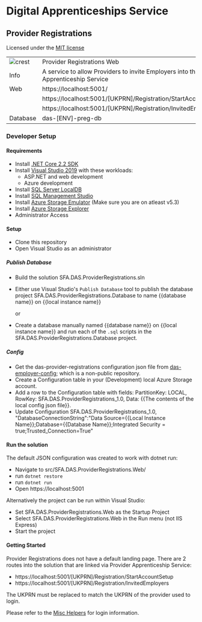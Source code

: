 # Digital Apprenticeships Service

## Provider Registrations

Licensed under the [MIT license](https://github.com/SkillsFundingAgency/das-assessor-service/blob/master/LICENSE.txt)

|               |               |
| ------------- | ------------- |
|![crest](https://assets.publishing.service.gov.uk/government/assets/crests/org_crest_27px-916806dcf065e7273830577de490d5c7c42f36ddec83e907efe62086785f24fb.png)|Provider Registrations Web|
| Info     | A service to allow Providers to invite Employers into the Apprenticeship Service |
| Web      | https://localhost:5001/  |
|          | https://localhost:5001/[UKPRN]/Registration/StartAccountSetup  |
|          | https://localhost:5001/[UKPRN]/Registration/InvitedEmployers   |
| Database | das-[ENV]-preg-db  |

### Developer Setup

#### Requirements

- Install [.NET Core 2.2 SDK](https://www.microsoft.com/net/download)
- Install [Visual Studio 2019](https://www.visualstudio.com/downloads/) with these workloads:
    - ASP.NET and web development
    - Azure development
- Install [SQL Server LocalDB](https://docs.microsoft.com/en-us/sql/database-engine/configure-windows/sql-server-express-localdb)
- Install [SQL Management Studio](https://docs.microsoft.com/en-us/sql/ssms/download-sql-server-management-studio-ssms)
- Install [Azure Storage Emulator](https://go.microsoft.com/fwlink/?linkid=717179&clcid=0x409) (Make sure you are on atleast v5.3)
- Install [Azure Storage Explorer](http://storageexplorer.com/) 
- Administrator Access

#### Setup

- Clone this repository
- Open Visual Studio as an administrator

##### Publish Database

- Build the solution SFA.DAS.ProviderRegistrations.sln
- Either use Visual Studio's `Publish Database` tool to publish the database project SFA.DAS.ProviderRegistrations.Database to name {{database name}} on {{local instance name}}

	or

- Create a database manually named {{database name}} on {{local instance name}} and run each of the `.sql` scripts in the SFA.DAS.ProviderRegistrations.Database project.

##### Config

- Get the das-provider-registrations configuration json file from [das-employer-config](https://github.com/SkillsFundingAgency/das-employer-config/blob/master/das-provider-registrations/SFA.DAS.ProviderRegistrations.json); which is a non-public repository.
- Create a Configuration table in your (Development) local Azure Storage account.
- Add a row to the Configuration table with fields: PartitionKey: LOCAL, RowKey: SFA.DAS.ProviderRegistrations_1.0, Data: {{The contents of the local config json file}}.
- Update Configuration SFA.DAS.ProviderRegistrations_1.0, "DatabaseConnectionString":"Data Source={{Local Instance Name}};Database={{Database Name}};Integrated Security = true;Trusted_Connection=True"

#### Run the solution

The default JSON configuration was created to work with dotnet run:

- Navigate to src/SFA.DAS.ProviderRegistrations.Web/
- run `dotnet restore`
- run `dotnet run`
- Open https://localhost:5001

Alternatively the project can be run within Visual Studio:

- Set SFA.DAS.ProviderRegistrations.Web as the Startup Project
- Select SFA.DAS.ProviderRegistrations.Web in the Run menu (not IIS Express)
- Start the project

#### Getting Started

Provider Registrations does not have a default landing page. There are 2 routes into the solution that are linked via Provider Apprenticeship Service:

- https://localhost:5001/[UKPRN]/Registration/StartAccountSetup 
- https://localhost:5001/[UKPRN]/Registration/InvitedEmployers

The UKPRN must be replaced to match the UKPRN of the provider used to login.

Please refer to the [Misc Helpers](https://das-commitments-helpers.herokuapp.com/providers) for login information.

